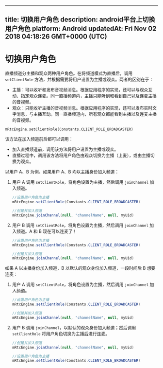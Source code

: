 
---
title: 切换用户角色
description: android平台上切换用户角色
platform: Android
updatedAt: Fri Nov 02 2018 04:18:26 GMT+0000 (UTC)
---
# 切换用户角色
直播频道分主播和观众两种用户角色。在将频道模式为直播后，调用 `setClientRole` 方法，并根据需要将用户设置为主播或观众。两者的区别在于：

-   主播：可以收听和发布音视频消息。根据应用程序的实现，还可以与观众互动、指定观众连麦。同一直播频道内，主播只能听到和看到自己以及连麦主播的音视频。
-   观众：只能收听主播的音视频消息。根据应用程序的实现，还可以发布实时文字消息，与主播互动。同一直播频道内，所有观众都能看到主播以及连麦主播的音视频。

```
mRtcEngine.setClientRole(Constants.CLIENT_ROLE_BROADCASTER)
```

该方法在加入频道前后都可以调用：

- 加入直播频道前，调用该方法将用户设置为主播或观众。
- 直播过程中，调用该方法将用户角色由观众切换为主播（上麦），或由主播切换为观众。

以用户 A、B 为例。如果用户 A、B 均以主播身份加入频道：

1. 用户 A 调用 `setClientRole`，将角色设置为主播，然后调用 `joinChannel` 加入频道。

   ```Java
   //设置用户角色为主播
   mRtcEngine.setClientRole(Constants.CLIENT_ROLE_BROADCASTER)
   
   //创建并加入频道
   mRtcEngine.joinChannel(null, "channelName", null, myUid)
   ```

2. 用户 B 调用 `setClientRole`，将角色设置为主播，然后调用 `joinChannel` 加入频道。A 和 B 现在可以连麦了！

   ```Java
   //设置用户角色为主播
   mRtcEngine.setClientRole(Constants.CLIENT_ROLE_BROADCASTER)
   
   //创建并加入频道
   mRtcEngine.joinChannel(null, "channelName", null, myUid)
   ```

如果 A 以主播身份加入频道，B 以默认的观众身份加入频道，一段时间后  B 想要连麦：

1. 用户 A 调用 `setClientRole`，将角色设置为主播，然后调用 `joinChannel` 加入频道。

   ```Java
   //设置用户角色为主播
   mRtcEngine.setClientRole(Constants.CLIENT_ROLE_BROADCASTER)
   
   //创建并加入频道
   mRtcEngine.joinChannel(null, "channelName", null, myUid)
   ```

2. 用户 B 调用 `joinChannel`，以默认的观众身份加入频道；然后调用 `setClientRole` 将用户角色切换为主播后进行连麦。

   ```Java
   //创建并加入频道
   mRtcEngine.joinChannel(null, "channelName", null, myUid)
   
   //设置用户角色为主播
   mRtcEngine.setClientRole(Constants.CLIENT_ROLE_BROADCASTER)
   ```



